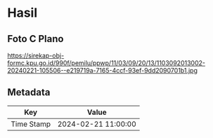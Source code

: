 # Hasil

## Foto C Plano

https://sirekap-obj-formc.kpu.go.id/990f/pemilu/ppwp/11/03/09/20/13/1103092013002-20240221-105506--e219719a-7165-4ccf-93ef-9dd2090701b1.jpg


## Metadata

| Key        | Value               |
| ---------- | ------------------- |
| Time Stamp | 2024-02-21 11:00:00 |



